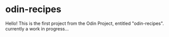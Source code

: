 # odin-recipes

Hello! This is the first project from the Odin Project, entitled "odin-recipes". currently a work in progress...
